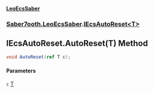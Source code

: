 #### [LeoEcsSaber](index.md 'index')
### [Saber7ooth.LeoEcsSaber](Saber7ooth.LeoEcsSaber.md 'Saber7ooth.LeoEcsSaber').[IEcsAutoReset&lt;T&gt;](IEcsAutoReset_T_.md 'Saber7ooth.LeoEcsSaber.IEcsAutoReset<T>')

## IEcsAutoReset<T>.AutoReset(T) Method

```csharp
void AutoReset(ref T c);
```
#### Parameters

<a name='Saber7ooth.LeoEcsSaber.IEcsAutoReset_T_.AutoReset(T).c'></a>

`c` [T](IEcsAutoReset_T_.md#Saber7ooth.LeoEcsSaber.IEcsAutoReset_T_.T 'Saber7ooth.LeoEcsSaber.IEcsAutoReset<T>.T')